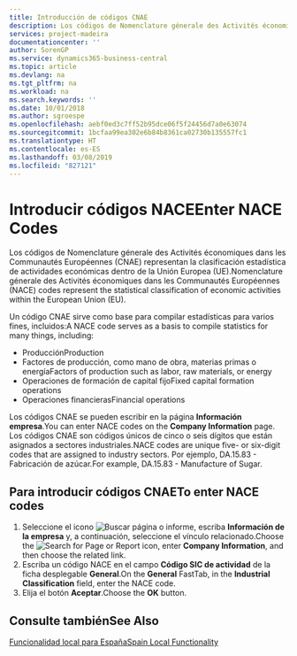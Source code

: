 ```yaml
---
title: Introducción de códigos CNAE
description: Los códigos de Nomenclature génerale des Activités économiques dans les Communautés Européennes (CNAE) representan la clasificación estadística de actividades económicas dentro de la Unión Europea (UE).
services: project-madeira
documentationcenter: ''
author: SorenGP
ms.service: dynamics365-business-central
ms.topic: article
ms.devlang: na
ms.tgt_pltfrm: na
ms.workload: na
ms.search.keywords: ''
ms.date: 10/01/2018
ms.author: sgroespe
ms.openlocfilehash: aebf0ed3c7ff52b95dce06f5f24456d7a0e63074
ms.sourcegitcommit: 1bcfaa99ea302e6b84b8361ca02730b135557fc1
ms.translationtype: HT
ms.contentlocale: es-ES
ms.lasthandoff: 03/08/2019
ms.locfileid: "827121"
---
```

# <a name="enter-nace-codes"></a><span data-ttu-id="a0f58-103">Introducir códigos NACE</span><span class="sxs-lookup"><span data-stu-id="a0f58-103">Enter NACE Codes</span></span>
<span data-ttu-id="a0f58-104">Los códigos de Nomenclature génerale des Activités économiques dans les Communautés Européennes (CNAE) representan la clasificación estadística de actividades económicas dentro de la Unión Europea (UE).</span><span class="sxs-lookup"><span data-stu-id="a0f58-104">Nomenclature génerale des Activités économiques dans les Communautés Européennes (NACE) codes represent the statistical classification of economic activities within the European Union (EU).</span></span>  

<span data-ttu-id="a0f58-105">Un código CNAE sirve como base para compilar estadísticas para varios fines, incluidos:</span><span class="sxs-lookup"><span data-stu-id="a0f58-105">A NACE code serves as a basis to compile statistics for many things, including:</span></span>  

- <span data-ttu-id="a0f58-106">Producción</span><span class="sxs-lookup"><span data-stu-id="a0f58-106">Production</span></span>  
- <span data-ttu-id="a0f58-107">Factores de producción, como mano de obra, materias primas o energía</span><span class="sxs-lookup"><span data-stu-id="a0f58-107">Factors of production such as labor, raw materials, or energy</span></span>  
- <span data-ttu-id="a0f58-108">Operaciones de formación de capital fijo</span><span class="sxs-lookup"><span data-stu-id="a0f58-108">Fixed capital formation operations</span></span>  
- <span data-ttu-id="a0f58-109">Operaciones financieras</span><span class="sxs-lookup"><span data-stu-id="a0f58-109">Financial operations</span></span>  

<span data-ttu-id="a0f58-110">Los códigos CNAE se pueden escribir en la página **Información empresa**.</span><span class="sxs-lookup"><span data-stu-id="a0f58-110">You can enter NACE codes on the **Company Information** page.</span></span> <span data-ttu-id="a0f58-111">Los códigos CNAE son códigos únicos de cinco o seis dígitos que están asignados a sectores industriales.</span><span class="sxs-lookup"><span data-stu-id="a0f58-111">NACE codes are unique five- or six-digit codes that are assigned to industry sectors.</span></span> <span data-ttu-id="a0f58-112">Por ejemplo, DA.15.83 - Fabricación de azúcar.</span><span class="sxs-lookup"><span data-stu-id="a0f58-112">For example, DA.15.83 - Manufacture of Sugar.</span></span>  

## <a name="to-enter-nace-codes"></a><span data-ttu-id="a0f58-113">Para introducir códigos CNAE</span><span class="sxs-lookup"><span data-stu-id="a0f58-113">To enter NACE codes</span></span>  

1.  <span data-ttu-id="a0f58-114">Seleccione el icono ![Buscar página o informe](../../media/ui-search/search_small.png "icono Buscar página o informe"), escriba **Información de la empresa** y, a continuación, seleccione el vínculo relacionado.</span><span class="sxs-lookup"><span data-stu-id="a0f58-114">Choose the ![Search for Page or Report](../../media/ui-search/search_small.png "Search for Page or Report icon") icon, enter **Company Information**, and then choose the related link.</span></span>  
2.  <span data-ttu-id="a0f58-115">Escriba un código NACE en el campo **Código SIC de actividad** de la ficha desplegable **General**.</span><span class="sxs-lookup"><span data-stu-id="a0f58-115">On the **General** FastTab, in the **Industrial Classification** field, enter the NACE code.</span></span>  
3.  <span data-ttu-id="a0f58-116">Elija el botón **Aceptar**.</span><span class="sxs-lookup"><span data-stu-id="a0f58-116">Choose the **OK** button.</span></span>  

## <a name="see-also"></a><span data-ttu-id="a0f58-117">Consulte también</span><span class="sxs-lookup"><span data-stu-id="a0f58-117">See Also</span></span>  
 [<span data-ttu-id="a0f58-118">Funcionalidad local para España</span><span class="sxs-lookup"><span data-stu-id="a0f58-118">Spain Local Functionality</span></span>](spain-local-functionality.md)
